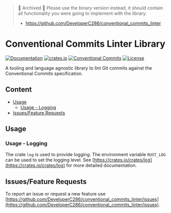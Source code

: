 > 🚧 Archived 🚧
> Please use the binary version instead, it should contain all functionality you were going to implement with the library.
> * https://github.com/DeveloperC286/conventional_commits_linter

# Conventional Commits Linter Library
[![Documentation](https://docs.rs/conventional_commits_linter_lib/badge.svg)](https://docs.rs/conventional_commits_linter_lib)
[![crates.io](https://img.shields.io/crates/v/conventional_commits_linter_lib)](https://crates.io/crates/conventional_commits_linter_lib)
[![Conventional Commits](https://img.shields.io/badge/Conventional%20Commits-1.0.0-yellow.svg)](https://conventionalcommits.org)
[![License](https://img.shields.io/badge/License-AGPLv3-blue.svg)](https://www.gnu.org/licenses/agpl-3.0)


A tooling and language agnostic library to lint Git commits against the Conventional Commits specification.


## Content
 * [Usage](#usage)
   + [Usage - Logging](#usage-logging)
 * [Issues/Feature Requests](#issuesfeature-requests)


## Usage


### Usage - Logging
The crate `log` is used to provide logging.
The environment variable `RUST_LOG` can be used to set the logging level.
See [https://crates.io/crates/log](https://crates.io/crates/log) for more detailed documentation.


## Issues/Feature Requests
To report an issue or request a new feature use [https://github.com/DeveloperC286/conventional_commits_linter/issues](https://github.com/DeveloperC286/conventional_commits_linter/issues).

